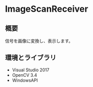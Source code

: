 # ImageScanReceiver
## 概要
信号を画像に変換し、表示します。

## 環境とライブラリ
- Visual Studio 2017
- OpenCV 3.4
- WindowsAPI
